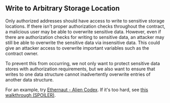 ## Write to Arbitrary Storage Location

Only authorized addresses should have access to write to sensitive storage locations. If there isn't proper authorization checks throughout the contract, a malicious user may be able to overwrite sensitive data. However, even if there are authorization checks for writing to sensitive data, an attacker may still be able to overwrite the sensitive data via insensitive data. This could give an attacker access to overwrite important variables such as the contract owner. 

To prevent this from occurring, we not only want to protect sensitive data stores with authorization requirements, but we also want to ensure that writes to one data structure cannot inadvertently overwrite entries of another data structure.

For an example, try [Ethernaut - Alien Codex](https://ethernaut.openzeppelin.com/level/19). If it's too hard, see [this walkthrough (SPOILER)](https://github.com/theNvN/ethernaut-openzeppelin-hacks/blob/main/level_19_Alien-Codex.md).
